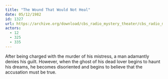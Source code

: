 ```yaml
---
title: "The Wound That Would Not Heal"
date: 05/12/1982
id: 1327
url: https://archive.org/download/cbs_radio_mystery_theater/cbs_radio_mystery_theater-1301-1350.zip/cbs_radio_mystery_theater-1301-1350%2Fcbsrmt_1327_the_wound_that_would_not_heal.mp3
actors:
  - 12
  - 325
  - 335
---
```

After being charged with the murder of his mistress, a man adamantly denies his guilt. However, when the ghost of his dead lover begins to haunt his dreams, he becomes disoriented and begins to believe that the accusation must be true.